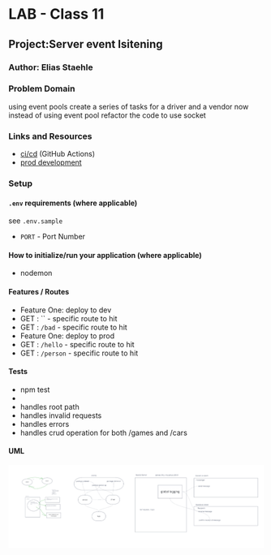 # LAB - Class 11

## Project:Server event lsitening

### Author: Elias Staehle

### Problem Domain

using event pools create a series of tasks for a driver and a vendor
now instead of using event pool refactor the code to use socket

### Links and Resources

- [ci/cd](https://github.com/EDStaehle/auth-api/actions) (GitHub Actions)
- [prod development](postgres://eliasstaehle_user:RXgpZrgEXdvXlVg4FgUeRqZD5NaU2bzL@dpg-ce42fk6n6mpku7k0j3rg-a.ohio-postgres.render.com/eliasstaehle)

### Setup

#### `.env` requirements (where applicable)

see `.env.sample`


- `PORT` - Port Number


#### How to initialize/run your application (where applicable)

- nodemon

#### Features / Routes

- Feature One: deploy to dev
- GET : `` - specific route to hit
- GET : `/bad` -  specific route to hit
- Feature One: deploy to prod
- GET : `/hello` - specific route to hit
- GET : `/person` - specific route to hit

#### Tests

- npm test
-
- handles root path
- handles invalid requests
- handles errors
- handles crud operation for both /games and /cars

#### UML


![UML](./class-12-uml.png)
